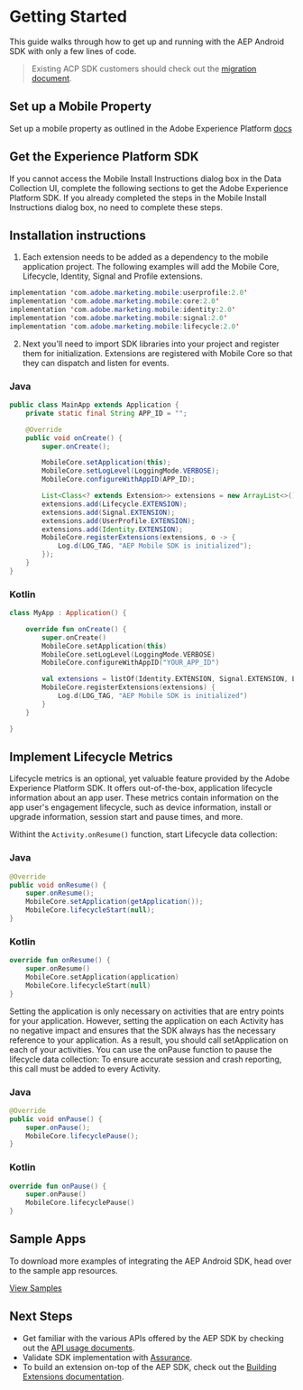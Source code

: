 # Getting Started

This guide walks through how to get up and running with the AEP Android SDK with only a few lines of code.

> Existing ACP SDK customers should check out the [migration document](./Migration.md).

## Set up a Mobile Property

Set up a mobile property as outlined in the Adobe Experience Platform [docs](https://developer-stage.adobe.com/client-sdks/documentation/getting-started/create-a-mobile-property/)

## Get the Experience Platform SDK

If you cannot access the Mobile Install Instructions dialog box in the Data Collection UI, complete the following sections to get the Adobe Experience Platform SDK. If you already completed the steps in the Mobile Install Instructions dialog box, no need to complete these steps.

## Installation instructions

1. Each extension needs to be added as a dependency to the mobile application project. The following examples will add the Mobile Core, Lifecycle, Identity, Signal and Profile extensions.

```java
implementation 'com.adobe.marketing.mobile:userprofile:2.0'
implementation 'com.adobe.marketing.mobile:core:2.0'
implementation 'com.adobe.marketing.mobile:identity:2.0'
implementation 'com.adobe.marketing.mobile:signal:2.0'
implementation 'com.adobe.marketing.mobile:lifecycle:2.0'
```

2. Next you'll need to import SDK libraries into your project and register them for initialization. Extensions are registered with Mobile Core so that they can dispatch and listen for events.

### Java

```java
public class MainApp extends Application {
    private static final String APP_ID = "";

    @Override
    public void onCreate() {
        super.onCreate();

        MobileCore.setApplication(this);
        MobileCore.setLogLevel(LoggingMode.VERBOSE);
        MobileCore.configureWithAppID(APP_ID);

        List<Class<? extends Extension>> extensions = new ArrayList<>();
        extensions.add(Lifecycle.EXTENSION);
        extensions.add(Signal.EXTENSION);
        extensions.add(UserProfile.EXTENSION);
        extensions.add(Identity.EXTENSION);
        MobileCore.registerExtensions(extensions, o -> {
            Log.d(LOG_TAG, "AEP Mobile SDK is initialized");
        });
    }
}
```

### Kotlin

```kotlin
class MyApp : Application() {

    override fun onCreate() {
        super.onCreate()
        MobileCore.setApplication(this)
        MobileCore.setLogLevel(LoggingMode.VERBOSE)
        MobileCore.configureWithAppID("YOUR_APP_ID")

        val extensions = listOf(Identity.EXTENSION, Signal.EXTENSION, Lifecycle.EXTENSION, UserProfile.EXTENSION)
        MobileCore.registerExtensions(extensions) {
            Log.d(LOG_TAG, "AEP Mobile SDK is initialized")
        }
    }

}
```

## Implement Lifecycle Metrics

Lifecycle metrics is an optional, yet valuable feature provided by the Adobe Experience Platform SDK. It offers out-of-the-box, application lifecycle information about an app user. These metrics contain information on the app user's engagement lifecycle, such as device information, install or upgrade information, session start and pause times, and more.

Withint the `Activity.onResume()` function, start Lifecycle data collection:

### Java

```java
@Override
public void onResume() {
    super.onResume();
    MobileCore.setApplication(getApplication());
    MobileCore.lifecycleStart(null);
}
```

### Kotlin

```kotlin
override fun onResume() {
    super.onResume()
    MobileCore.setApplication(application)
    MobileCore.lifecycleStart(null)
}
```

Setting the application is only necessary on activities that are entry points for your application. However, setting the application on each Activity has no negative impact and ensures that the SDK always has the necessary reference to your application. As a result, you should call setApplication on each of your activities.
You can use the onPause function to pause the lifecycle data collection:
To ensure accurate session and crash reporting, this call must be added to every Activity.

### Java

```java
@Override
public void onPause() {
    super.onPause();
    MobileCore.lifecyclePause();
}
```

### Kotlin

```kotlin
override fun onPause() {
    super.onPause()
    MobileCore.lifecyclePause()
}
```

## Sample Apps

To download more examples of integrating the AEP Android SDK, head over to the sample app resources.

[View Samples](https://github.com/adobe/aepsdk-sample-app-android)

## Next Steps

- Get familiar with the various APIs offered by the AEP SDK by checking out the [API usage documents](./Usage/README.md).
- Validate SDK implementation with [Assurance](./Debugging.md).
- To build an extension on-top of the AEP SDK, check out the [Building Extensions documentation](./EventHub/BuildingExtensions.md).
